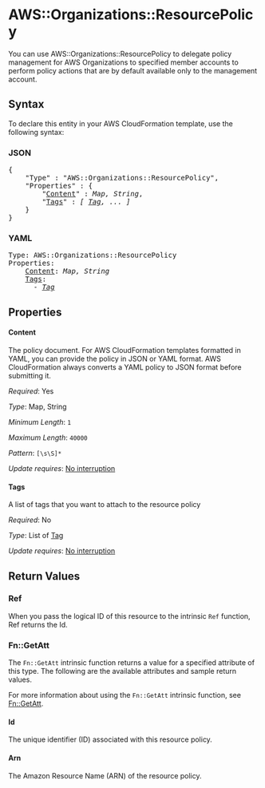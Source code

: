 # AWS::Organizations::ResourcePolicy

You can use AWS::Organizations::ResourcePolicy to delegate policy management for AWS Organizations to specified member accounts to perform policy actions that are by default available only to the management account.

## Syntax

To declare this entity in your AWS CloudFormation template, use the following syntax:

### JSON

<pre>
{
    "Type" : "AWS::Organizations::ResourcePolicy",
    "Properties" : {
        "<a href="#content" title="Content">Content</a>" : <i>Map, String</i>,
        "<a href="#tags" title="Tags">Tags</a>" : <i>[ <a href="tag.md">Tag</a>, ... ]</i>
    }
}
</pre>

### YAML

<pre>
Type: AWS::Organizations::ResourcePolicy
Properties:
    <a href="#content" title="Content">Content</a>: <i>Map, String</i>
    <a href="#tags" title="Tags">Tags</a>: <i>
      - <a href="tag.md">Tag</a></i>
</pre>

## Properties

#### Content

The policy document. For AWS CloudFormation templates formatted in YAML, you can provide the policy in JSON or YAML format. AWS CloudFormation always converts a YAML policy to JSON format before submitting it.

_Required_: Yes

_Type_: Map, String

_Minimum Length_: <code>1</code>

_Maximum Length_: <code>40000</code>

_Pattern_: <code>[\s\S]*</code>

_Update requires_: [No interruption](https://docs.aws.amazon.com/AWSCloudFormation/latest/UserGuide/using-cfn-updating-stacks-update-behaviors.html#update-no-interrupt)

#### Tags

A list of tags that you want to attach to the resource policy

_Required_: No

_Type_: List of <a href="tag.md">Tag</a>

_Update requires_: [No interruption](https://docs.aws.amazon.com/AWSCloudFormation/latest/UserGuide/using-cfn-updating-stacks-update-behaviors.html#update-no-interrupt)

## Return Values

### Ref

When you pass the logical ID of this resource to the intrinsic `Ref` function, Ref returns the Id.

### Fn::GetAtt

The `Fn::GetAtt` intrinsic function returns a value for a specified attribute of this type. The following are the available attributes and sample return values.

For more information about using the `Fn::GetAtt` intrinsic function, see [Fn::GetAtt](https://docs.aws.amazon.com/AWSCloudFormation/latest/UserGuide/intrinsic-function-reference-getatt.html).

#### Id

The unique identifier (ID) associated with this resource policy.

#### Arn

The Amazon Resource Name (ARN) of the resource policy.
